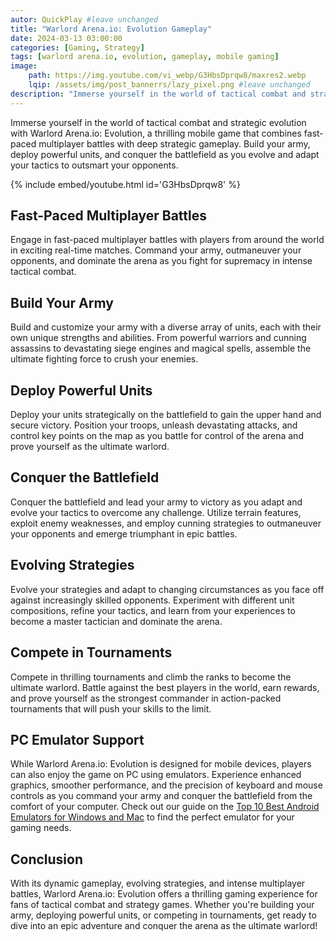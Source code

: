 ```yaml
---
autor: QuickPlay #leave unchanged
title: "Warlord Arena.io: Evolution Gameplay"
date: 2024-03-13 03:00:00
categories: [Gaming, Strategy]
tags: [warlord arena.io, evolution, gameplay, mobile gaming]
image: 
    path: https://img.youtube.com/vi_webp/G3HbsDprqw8/maxres2.webp 
    lqip: /assets/img/post_bannerrs/lazy_pixel.png #leave unchanged
description: "Immerse yourself in the world of tactical combat and strategic evolution with Warlord Arena.io: Evolution, a thrilling mobile game that combines fast-paced multiplayer battles with deep strategic gameplay. Build your army, deploy powerful units, and conquer the battlefield as you evolve and adapt your tactics to outsmart your opponents. Discover its dynamic gameplay, evolving strategies, and how to dominate the arena in this action-packed adventure."
---
```


Immerse yourself in the world of tactical combat and strategic evolution with Warlord Arena.io: Evolution, a thrilling mobile game that combines fast-paced multiplayer battles with deep strategic gameplay. Build your army, deploy powerful units, and conquer the battlefield as you evolve and adapt your tactics to outsmart your opponents.

{% include embed/youtube.html id='G3HbsDprqw8' %}

## Fast-Paced Multiplayer Battles
Engage in fast-paced multiplayer battles with players from around the world in exciting real-time matches. Command your army, outmaneuver your opponents, and dominate the arena as you fight for supremacy in intense tactical combat.

## Build Your Army
Build and customize your army with a diverse array of units, each with their own unique strengths and abilities. From powerful warriors and cunning assassins to devastating siege engines and magical spells, assemble the ultimate fighting force to crush your enemies.

## Deploy Powerful Units
Deploy your units strategically on the battlefield to gain the upper hand and secure victory. Position your troops, unleash devastating attacks, and control key points on the map as you battle for control of the arena and prove yourself as the ultimate warlord.

## Conquer the Battlefield
Conquer the battlefield and lead your army to victory as you adapt and evolve your tactics to overcome any challenge. Utilize terrain features, exploit enemy weaknesses, and employ cunning strategies to outmaneuver your opponents and emerge triumphant in epic battles.

## Evolving Strategies
Evolve your strategies and adapt to changing circumstances as you face off against increasingly skilled opponents. Experiment with different unit compositions, refine your tactics, and learn from your experiences to become a master tactician and dominate the arena.

## Compete in Tournaments
Compete in thrilling tournaments and climb the ranks to become the ultimate warlord. Battle against the best players in the world, earn rewards, and prove yourself as the strongest commander in action-packed tournaments that will push your skills to the limit.

## PC Emulator Support
While Warlord Arena.io: Evolution is designed for mobile devices, players can also enjoy the game on PC using emulators. Experience enhanced graphics, smoother performance, and the precision of keyboard and mouse controls as you command your army and conquer the battlefield from the comfort of your computer. Check out our guide on the [Top 10 Best Android Emulators for Windows and Mac](https://quickplaymobile.github.io/posts/Top-10-Best-Android-Emulators-for-Windows-and-Mac/) to find the perfect emulator for your gaming needs.

## Conclusion
With its dynamic gameplay, evolving strategies, and intense multiplayer battles, Warlord Arena.io: Evolution offers a thrilling gaming experience for fans of tactical combat and strategy games. Whether you're building your army, deploying powerful units, or competing in tournaments, get ready to dive into an epic adventure and conquer the arena as the ultimate warlord!


